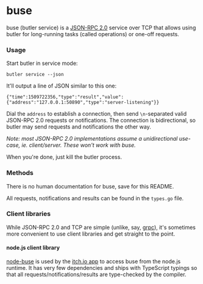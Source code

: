 # buse

buse (butler service) is a [JSON-RPC 2.0](http://www.jsonrpc.org/specification) service over TCP that allows
using butler for long-running tasks (called operations) or one-off requests.

### Usage

Start butler in service mode:

```
butler service --json
```

It'll output a line of JSON similar to this one:

```
{"time":1509722356,"type":"result","value":{"address":"127.0.0.1:50890","type":"server-listening"}}
```

Dial the `address` to establish a connection, then send `\n`-separated valid JSON-RPC 2.0 requests
or notifications. The connection is bidirectional, so butler may send requests and notifications
the other way.

*Note: most JSON-RPC 2.0 implementations assume a unidirectional use-case, ie. client/server. These
won't work with buse.*

When you're done, just kill the butler process.

### Methods

There is no human documentation for buse, save for this README.

All requests, notifications and results can be found in the `types.go` file. 

### Client libraries

While JSON-RPC 2.0 and TCP are simple (unlike, say, [grpc](https://grpc.io/)), it's sometimes
more convenient to use client libraries and get straight to the point.

#### node.js client library

[node-buse](https://github.com/itchio/node-buse) is used by the [itch.io
app](https://github.com/itchio/itch) to access buse from the node.js runtime. It has very few dependencies
and ships with TypeScript typings so that all requests/notifications/results
are type-checked by the compiler.
